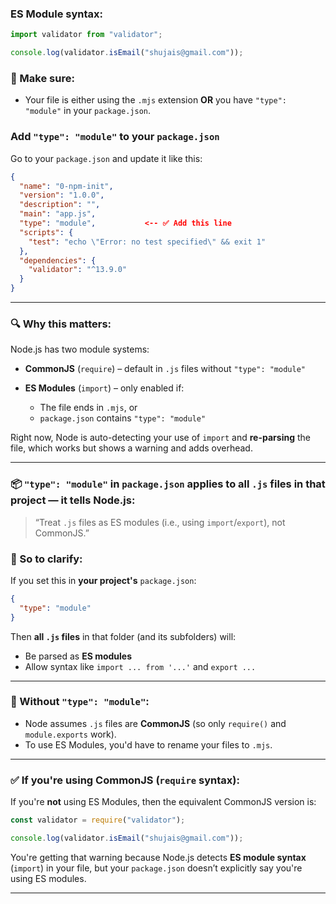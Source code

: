 ### ES Module syntax:

```js
import validator from "validator";

console.log(validator.isEmail("shujais@gmail.com"));
```

### 📝 Make sure:

- Your file is either using the `.mjs` extension **OR** you have `"type": "module"` in your `package.json`.

### Add `"type": "module"` to your `package.json`

Go to your `package.json` and update it like this:

```json
{
  "name": "0-npm-init",
  "version": "1.0.0",
  "description": "",
  "main": "app.js",
  "type": "module",           <-- ✅ Add this line
  "scripts": {
    "test": "echo \"Error: no test specified\" && exit 1"
  },
  "dependencies": {
    "validator": "^13.9.0"
  }
}
```

---

### 🔍 Why this matters:

Node.js has two module systems:

- **CommonJS** (`require`) – default in `.js` files without `"type": "module"`
- **ES Modules** (`import`) – only enabled if:

  - The file ends in `.mjs`, or
  - `package.json` contains `"type": "module"`

Right now, Node is auto-detecting your use of `import` and **re-parsing** the file, which works but shows a warning and adds overhead.

---

### 📦 `"type": "module"` in `package.json` applies to **all `.js` files in that project** — it tells Node.js:

> “Treat `.js` files as ES modules (i.e., using `import`/`export`), not CommonJS.”

### 🔹 So to clarify:

If you set this in **your project's** `package.json`:

```json
{
  "type": "module"
}
```

Then **all `.js` files** in that folder (and its subfolders) will:

- Be parsed as **ES modules**
- Allow syntax like `import ... from '...'` and `export ...`

---

### 🔸 Without `"type": "module"`:

- Node assumes `.js` files are **CommonJS** (so only `require()` and `module.exports` work).
- To use ES Modules, you'd have to rename your files to `.mjs`.

---

### ✅ If you're using CommonJS (`require` syntax):

If you're **not** using ES Modules, then the equivalent CommonJS version is:

```js
const validator = require("validator");

console.log(validator.isEmail("shujais@gmail.com"));
```

You're getting that warning because Node.js detects **ES module syntax** (`import`) in your file, but your `package.json` doesn’t explicitly say you're using ES modules.

---
